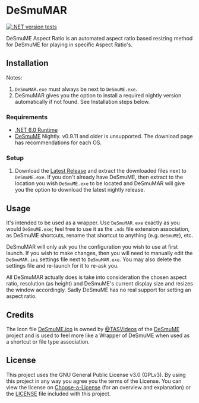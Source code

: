 # DeSmuMAR

[![.NET version tests](https://img.shields.io/github/workflow/status/rlaphoenix/desmumar/Build)](https://github.com/rlaphoenix/desmumar/releases)

DeSmuME Aspect Ratio is an automated aspect ratio based resizing method for DeSmuME for playing in specific Aspect Ratio's.

## Installation

Notes:

1. `DeSmuMAR.exe` must always be next to `DeSmuME.exe`.
2. DeSmuMAR gives you the option to install a required nightly version automatically if not found. See Installation steps below.

### Requirements

- [.NET 6.0 Runtime]
- [DeSmuME] Nightly. v0.9.11 and older is unsupported. The download page has recommendations for each OS.

### Setup

1. Download the [Latest Release] and extract the downloaded files next to `DeSmuME.exe`. If you don't already have DeSmuME, then extract to the location you wish `DeSmuME.exe` to be located and DeSmuMAR will give you the option to download the latest nightly release.

  [.NET 6.0 Runtime]: <https://dotnet.microsoft.com/download/dotnet/6.0>
  [DeSmuME]: <https://desmume.org/download>
  [Latest Release]: <https://github.com/rlaphoenix/DeSmuMAR/releases/latest/download/DeSmuMAR.zip>

## Usage

It's intended to be used as a wrapper. Use `DeSmuMAR.exe` exactly as you would `DeSmuME.exe`; feel free to use it as the `.nds` file extension association, as DeSmuME shortcuts, rename that shortcut to anything (e.g. `DeSmuME`), etc.

DeSmuMAR will only ask you the configuration you wish to use at first launch. If you wish to make changes, then you will need to manually edit the `DeSmuMAR.ini` settings file next to `DeSmuMAR.exe`. You may also delete the settings file and re-launch for it to re-ask you.

All DeSmuMAR actually does is take into consideration the chosen aspect ratio, resolution (as height) and DeSmuME's current display size and resizes the window accordingly. Sadly DeSmuME has no real support for setting an aspect ratio.

## Credits

The Icon file [DeSmuME.ico] is owned by [@TASVideos] of the [DeSmuME] project and is used to feel more like a Wrapper of DeSmuME when used as a shortcut or file type association.

  [DeSmuME.ico]: <DeSmuME.ico>
  [DeSmuME]: <https://github.com/TASVideos/DeSmuME>
  [@TASVideos]: <https://github.com/TASVideos>

## License

This project uses the GNU General Public License v3.0 (GPLv3). By using this project in any way you agree you the terms of the License.
You can view the license on [Choose-a-License] (for an overview and explanation) or the [LICENSE] file included with this project.

  [Choose-a-License]: <https://choosealicense.com/licenses/gpl-3.0/>
  [LICENSE]: <LICENSE>
